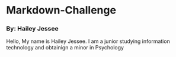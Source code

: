 # Markdown-Challenge
### By: Hailey Jessee

Hello, My name is Hailey Jessee. I am a junior studying information technology and obtainign a minor in Psychology


